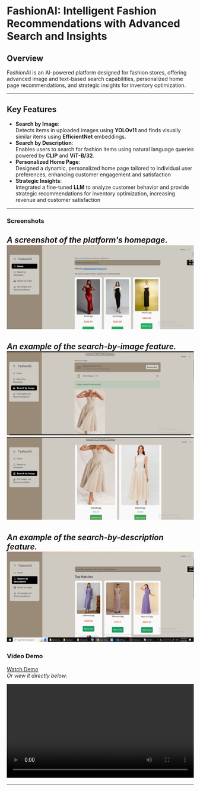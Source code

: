 # **FashionAI: Intelligent Fashion Recommendations with Advanced Search and Insights**

## **Overview**
FashionAI is an AI-powered platform designed for fashion stores, offering advanced image and text-based search capabilities, personalized home page recommendations, and strategic insights for inventory optimization.  

---

## **Key Features**
- **Search by Image**:  
  Detects items in uploaded images using **YOLOv11** and finds visually similar items using **EfficientNet** embeddings.  
- **Search by Description**:  
  Enables users to search for fashion items using natural language queries powered by **CLIP** and **ViT-B/32**.  
- **Personalized Home Page**:  
  Designed a dynamic, personalized home page tailored to individual user preferences, enhancing customer engagement and satisfaction  
- **Strategic Insights**:  
  Integrated a fine-tuned **LLM** to analyze customer behavior and provide strategic recommendations for inventory optimization, increasing revenue and customer satisfaction  

---

### **Screenshots**
**_A screenshot of the platform's homepage._**
![Platform Homepage](HomePage.png)  
---

**_An example of the search-by-image feature._**
![Search by Image](media/searchByImage.png) 
![Search by Image](media/searchByImage2.png)  
---

**_An example of the search-by-description feature._**
![Search by Description](SearchByDescription.png)  
---


### **Video Demo**
[Watch Demo](media/demo-video.mp4)  
_Or view it directly below:_

<video controls src="media/demo-video.mp4" width="100%"></video>

---


